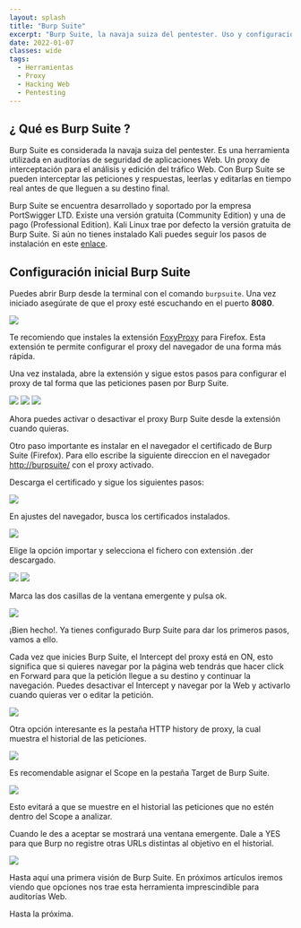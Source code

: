 ```yaml
---
layout: splash
title: "Burp Suite"
excerpt: "Burp Suite, la navaja suiza del pentester. Uso y configuración de Burp Suite. Configuración del Proxy" 
date: 2022-01-07
classes: wide
tags:
  - Herramientas
  - Proxy
  - Hacking Web
  - Pentesting
---
```

## ¿ Qué es Burp Suite ?

Burp Suite es considerada la navaja suiza del pentester. Es una herramienta utilizada en auditorías de seguridad de aplicaciones Web. Un proxy de interceptación
para el análisis y edición del tráfico Web. Con Burp Suite se pueden interceptar las peticiones y respuestas, leerlas y editarlas en tiempo real antes de que lleguen
a su destino final.

Burp Suite se encuentra desarrollado y soportado por la empresa PortSwigger LTD. Existe una versión gratuita (Community Edition) y una de pago (Professional Edition).
Kali Linux trae por defecto la versión gratuita de Burp Suite. Si aún no tienes instalado Kali puedes seguir los pasos de instalación en este [enlace](../laboratorio).

## Configuración inicial Burp Suite

Puedes abrir Burp desde la terminal con el comando `burpsuite`. Una vez iniciado asegúrate de que el proxy esté escuchando en el puerto <strong>8080</strong>.

<img src="../assets/images/burpsuite/proxy.png">

Te recomiendo que instales la extensión [FoxyProxy](https://addons.mozilla.org/es/firefox/addon/foxyproxy-standard/) para Firefox. Esta extensión te permite configurar el proxy del navegador de una forma más rápida.

Una vez instalada, abre la extensión y sigue estos pasos para configurar el proxy de tal forma que las peticiones pasen por Burp Suite.

<img src="../assets/images/burpsuite/foxyproxy1.png">

<img src="../assets/images/burpsuite/foxyproxy3.png">

<img src="../assets/images/burpsuite/foxyproxy4.png">

Ahora puedes activar o desactivar el proxy Burp Suite desde la extensión cuando quieras.

Otro paso importante es instalar en el navegador el certificado de Burp Suite (Firefox). Para ello escribe la siguiente direccion en el navegador [http://burpsuite/](http://burpsuite/) con el proxy activado.

Descarga el certificado y sigue los siguientes pasos:

<img src="../assets/images/burpsuite/proxy2.png">

En ajustes del navegador, busca los certificados instalados.

<img src="../assets/images/burpsuite/proxy3.png">

Elige la opción importar y selecciona el fichero con extensión .der descargado.

<img src="../assets/images/burpsuite/proxy4.png">

<img src="../assets/images/burpsuite/proxy5.png">

Marca las dos casillas de la ventana emergente y pulsa ok.

<img src="../assets/images/burpsuite/proxy6.png">

¡Bien hecho!. Ya tienes configurado Burp Suite para dar los primeros pasos, vamos a ello.

Cada vez que inicies Burp Suite, el Intercept del proxy está en ON, esto significa que si quieres navegar por la página web tendrás que hacer click en Forward para que la petición llegue a su destino
y continuar la navegación. Puedes desactivar el Intercept y navegar por la Web y activarlo cuando quieras ver o editar la petición.

<img src="../assets/images/burpsuite/intercept_on.png">

Otra opción interesante es la pestaña HTTP history de proxy, la cual muestra el historial de las peticiones.

<img src="../assets/images/burpsuite/history_proxy.png">

Es recomendable asignar el Scope en la pestaña Target de Burp Suite.

<img src="../assets/images/burpsuite/target.png">

Esto evitará a que se muestre en el historial las peticiones que no estén dentro del Scope a analizar.

Cuando le des a aceptar se mostrará una ventana emergente. Dale a YES para que Burp no registre otras URLs distintas al objetivo en el historial.

<img src="../assets/images/burpsuite/target2.png">

Hasta aquí una primera visión de Burp Suite. En próximos artículos iremos viendo que opciones nos trae esta herramienta imprescindible para auditorías Web.

Hasta la próxima.









